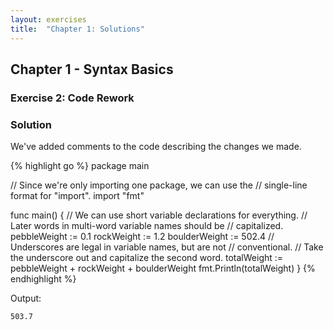 ```yaml
---
layout: exercises
title:  "Chapter 1: Solutions"
---
```


## Chapter 1 - Syntax Basics

### Exercise 2: Code Rework

### Solution

We've added comments to the code describing the changes we made.

{% highlight go %}
package main

// Since we're only importing one package, we can use the
// single-line format for "import".
import "fmt"

func main() {
	// We can use short variable declarations for everything.
	// Later words in multi-word variable names should be
	// capitalized.
	pebbleWeight := 0.1
	rockWeight := 1.2
	boulderWeight := 502.4
	// Underscores are legal in variable names, but are not
	// conventional.
	// Take the underscore out and capitalize the second word.
	totalWeight := pebbleWeight + rockWeight + boulderWeight
	fmt.Println(totalWeight)
}
{% endhighlight %}

Output:

``` text
503.7
```
